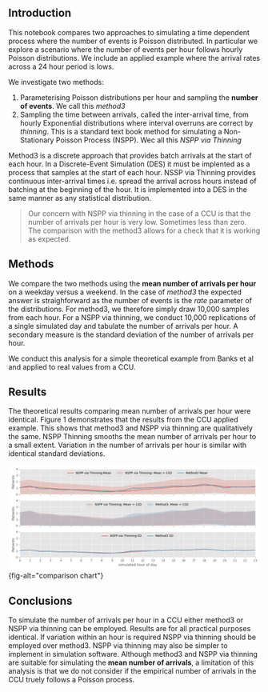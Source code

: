 ## Introduction

This notebook compares two approaches to simulating a time dependent process where the number of events is Poisson distributed.  In particular we explore a scenario where the number of events per hour follows hourly Poisson distributions.  We include an applied example where the arrival rates across a 24 hour period is lows.

We investigate two methods:

1. Parameterising Poisson distributions per hour and sampling the **number of events**. We call this *method3*
2. Sampling the time between arrivals, called the inter-arrival time, from hourly Exponential distributions where interval overruns are correct by *thinning*. This is a standard text book method for simulating a Non-Stationary Poisson Process (NSPP). Wec all this *NSPP via Thinning*

Method3 is a discrete approach that provides batch arrivals at the start of each hour.  In a Discrete-Event Simulation (DES) it must be implented as a process that samples at the start of each hour. NSSP via Thinning provides continuous inter-arrival times i.e. spread the arrival across hours instead of batching at the beginning of the hour.  It is implemented into a DES in the same manner as any statistical distribution.

> Our concern with NSPP via thinning in the case of a CCU is that the number of arrivals per hour is very low. Sometimes less than zero. The comparison with the method3 allows for a check that it is working as expected.

## Methods

We compare the two methods using the **mean number of arrivals per hour** on a weekday versus a weekend. In the case of *method3* the expected answer is straighforward as the number of events is the *rate* parameter of the distributions. For method3, we therefore simply draw 10,000 samples from each hour. For a NSPP via thinning, we conduct 10,000 replications of a single simulated day and tabulate the number of arrivals per hour. A secondary measure is the standard deviation of the number of arrivals per hour. 

We conduct this analysis for a simple theoretical example from Banks et al and applied to real values from a CCU.

## Results

The theoretical results comparing mean number of arrivals per hour were identical. Figure 1 demonstrates that the results from the CCU applied example. This shows that method3 and NSPP via thinning are qualitatively the same.  NSPP Thinning smooths the mean number of arrivals per hour to a small extent.  Variation in the number of arrivals per hour is similar with identical standard deviations.

![](./notebooks/02_applied/comparison_weekday.png){fig-alt="comparison chart"}

## Conclusions

To simulate the number of arrivals per hour in a CCU either method3 or NSPP via thinning can be employed. Results are for all practical purposes identical. If variation within an hour is required NSPP via thinning should be employed over method3.  NSPP via thinning may also be simpler to implement in simulation software.  Although method3 and NSPP via thinning are suitable for simulating the **mean number of arrivals**, a limitation of this analysis is that we do not consider if the empirical number of arrivals in the CCU truely follows a Poisson process.